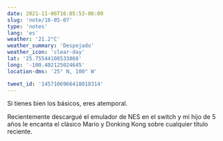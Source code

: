 ```yaml
---
date: 2021-11-06T16:05:53-06:00
slug: 'note/16-05-07'
type: 'notes'
lang: 'es'
weather: '21.2°C'
weather_summary: 'Despejado'
weather_icon: 'clear-day'
lat: '25.75544108533868'
long: '-100.402125024645'
location-dms: '25° N, 100° W'

tweet_id: '1457106966418018314'
---
```

Si tienes bien los básicos, eres atemporal.

Recientemente descargué el emulador de NES en el switch y mi hijo de 5 años le encanta el clásico Mario y Donking Kong sobre cualquier título reciente.